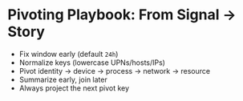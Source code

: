 # Pivoting Playbook: From Signal → Story

- Fix window early (default `24h`)
- Normalize keys (lowercase UPNs/hosts/IPs)
- Pivot identity → device → process → network → resource
- Summarize early, join later
- Always project the next pivot key
